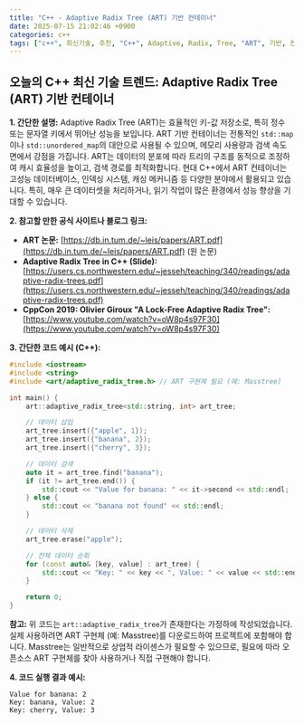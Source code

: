 ```yaml
---
title: "C++ - Adaptive Radix Tree (ART) 기반 컨테이너"
date: 2025-07-15 21:02:46 +0900
categories: c++
tags: ["c++", 최신기술, 추천, "C++", Adaptive, Radix, Tree, "ART", 기반, 컨테이너]
---
```


## 오늘의 C++ 최신 기술 트렌드: **Adaptive Radix Tree (ART) 기반 컨테이너**

**1. 간단한 설명:**
Adaptive Radix Tree (ART)는 효율적인 키-값 저장소로, 특히 정수 또는 문자열 키에서 뛰어난 성능을 보입니다. ART 기반 컨테이너는 전통적인 `std::map`이나 `std::unordered_map`의 대안으로 사용될 수 있으며, 메모리 사용량과 검색 속도 면에서 강점을 가집니다. ART는 데이터의 분포에 따라 트리의 구조를 동적으로 조정하여 캐시 효율성을 높이고, 검색 경로를 최적화합니다. 현대 C++에서 ART 컨테이너는 고성능 데이터베이스, 인덱싱 시스템, 캐싱 메커니즘 등 다양한 분야에서 활용되고 있습니다. 특히, 매우 큰 데이터셋을 처리하거나, 읽기 작업이 많은 환경에서 성능 향상을 기대할 수 있습니다.

**2. 참고할 만한 공식 사이트나 블로그 링크:**

*   **ART 논문:** [https://db.in.tum.de/~leis/papers/ART.pdf](https://db.in.tum.de/~leis/papers/ART.pdf) (원 논문)
*   **Adaptive Radix Tree in C++ (Slide):** [https://users.cs.northwestern.edu/~jesseh/teaching/340/readings/adaptive-radix-trees.pdf](https://users.cs.northwestern.edu/~jesseh/teaching/340/readings/adaptive-radix-trees.pdf)
*   **CppCon 2019: Olivier Giroux "A Lock-Free Adaptive Radix Tree":** [https://www.youtube.com/watch?v=oW8p4s97F30](https://www.youtube.com/watch?v=oW8p4s97F30)

**3. 간단한 코드 예시 (C++):**

```cpp
#include <iostream>
#include <string>
#include <art/adaptive_radix_tree.h> // ART 구현체 필요 (예: Masstree)

int main() {
    art::adaptive_radix_tree<std::string, int> art_tree;

    // 데이터 삽입
    art_tree.insert({"apple", 1});
    art_tree.insert({"banana", 2});
    art_tree.insert({"cherry", 3});

    // 데이터 검색
    auto it = art_tree.find("banana");
    if (it != art_tree.end()) {
        std::cout << "Value for banana: " << it->second << std::endl;
    } else {
        std::cout << "banana not found" << std::endl;
    }

    // 데이터 삭제
    art_tree.erase("apple");

    // 전체 데이터 순회
    for (const auto& [key, value] : art_tree) {
        std::cout << "Key: " << key << ", Value: " << value << std::endl;
    }

    return 0;
}
```

**참고:** 위 코드는 `art::adaptive_radix_tree`가 존재한다는 가정하에 작성되었습니다. 실제 사용하려면 ART 구현체 (예: Masstree)를 다운로드하여 프로젝트에 포함해야 합니다. Masstree는 일반적으로 상업적 라이센스가 필요할 수 있으므로, 필요에 따라 오픈소스 ART 구현체를 찾아 사용하거나 직접 구현해야 합니다.

**4. 코드 실행 결과 예시:**

```
Value for banana: 2
Key: banana, Value: 2
Key: cherry, Value: 3
```

